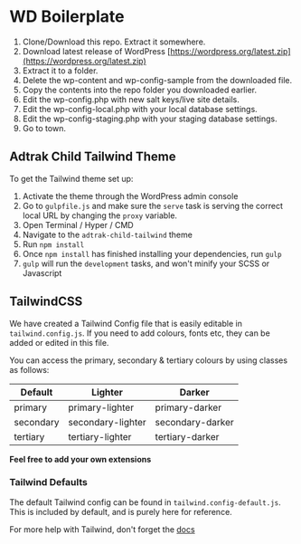 # WD Boilerplate

1. Clone/Download this repo. Extract it somewhere.
2. Download latest release of WordPress [https://wordpress.org/latest.zip](https://wordpress.org/latest.zip)
3. Extract it to a folder.
4. Delete the wp-content and wp-config-sample from the downloaded file.
5. Copy the contents into the repo folder you downloaded earlier.
6. Edit the wp-config.php with new salt keys/live site details.
7. Edit the wp-config-local.php with your local database settings.
8. Edit the wp-config-staging.php with your staging database settings.
9. Go to town.

## Adtrak Child Tailwind Theme

To get the Tailwind theme set up:

1. Activate the theme through the WordPress admin console
2. Go to ```gulpfile.js``` and make sure the ```serve``` task is serving the correct local URL by changing the ```proxy``` variable.
3. Open Terminal / Hyper / CMD
4. Navigate to the ```adtrak-child-tailwind``` theme
5. Run ```npm install``` 
6. Once ```npm install``` has finished installing your dependencies, run ```gulp```
7. ```gulp``` will run the ```development``` tasks, and won't minify your SCSS or Javascript

## TailwindCSS

We have created a Tailwind Config file that is easily editable in ```tailwind.config.js```. If you need to add colours, fonts etc, they can be added or edited in this file.

You can access the primary, secondary & tertiary colours by using classes as follows:


| Default   | Lighter           | Darker           |
|-----------|-------------------|------------------|
| primary   | primary-lighter   | primary-darker   |
| secondary | secondary-lighter | secondary-darker |
| tertiary  | tertiary-lighter  | tertiary-darker  |


**Feel free to add your own extensions**

### Tailwind Defaults

The default Tailwind config can be found in ```tailwind.config-default.js```. This is included by default, and is purely here for reference.

For more help with Tailwind, don't forget the [docs](https://tailwindcss.com/docs/installation/)


